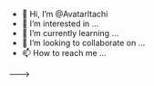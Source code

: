 - 👋 Hi, I’m @AvatarItachi
- 👀 I’m interested in ...
- 🌱 I’m currently learning ...
- 💞️ I’m looking to collaborate on ...
- 📫 How to reach me ...

<!---
AvatarItachi/AvatarItachi is a ✨ special ✨ repository because its `README.md` (this file) appears on your GitHub profile.
You can click the Preview link to take a look at your changes.
--->
---> 
